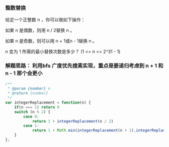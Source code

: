 ### 整数替换
给定一个正整数 n ，你可以做如下操作：

如果 n 是偶数，则用 n / 2替换 n 。

如果 n 是奇数，则可以用 n + 1或n - 1替换 n 。

n 变为 1 所需的最小替换次数是多少？ (1 <= n <= 2^31 - 1)

### 解题思路： 利用bfs 广度优先搜素实现，重点是要递归考虑到 n + 1 和 n - 1 那个会更小
```js
/**
 * @param {number} n
 * @return {number}
 */
var integerReplacement = function(n) {
    if(n === 1) return 0
    switch (n % 2) {
        case 0:
            return 1 + integerReplacement(n / 2) 
        case 1:
            return 1 + Math.min(integerReplacement(n + 1),integerReplacement(n - 1))
    }
};
```